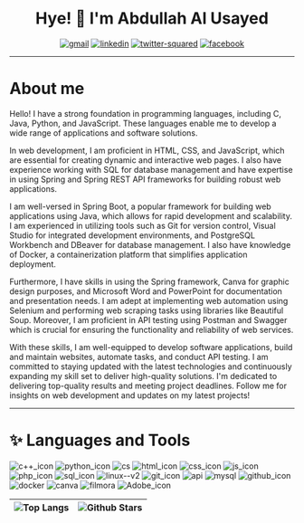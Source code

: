 <h1 align="center">Hye! 👋 I'm Abdullah Al Usayed</h1>

<p align="center">
<a href="mailto:abdullahal.usayed00@gmail.com@gmail.com" target="_blank"><img src="https://img.icons8.com/nolan/48/gmail.png" alt="gmail"/></a>
<a href="https://www.linkedin.com/in/abdullah-al-usayed-9657a8245/" target="_blank"><img src="https://img.icons8.com/nolan/48/linkedin.png" alt="linkedin"/></a>
<a href="" target="_blank"><img src="https://img.icons8.com/nolan/48/twitter-squared.png" alt="twitter-squared"/></a>
<a href="" target="_blank"><img src="https://img.icons8.com/nolan/48/facebook.png" alt="facebook"/></a>
</p>



---

# About me
Hello! I have a strong foundation in programming languages, including C, Java, Python, and JavaScript. These languages enable me to develop a wide range of applications and software solutions.

In web development, I am proficient in HTML, CSS, and JavaScript, which are essential for creating dynamic and interactive web pages. I also have experience working with SQL for database management and have expertise in using Spring and Spring REST API frameworks for building robust web applications.

I am well-versed in Spring Boot, a popular framework for building web applications using Java, which allows for rapid development and scalability. I am experienced in utilizing tools such as Git for version control, Visual Studio for integrated development environments, and PostgreSQL Workbench and DBeaver for database management. I also have knowledge of Docker, a containerization platform that simplifies application deployment.

Furthermore, I have skills in using the Spring framework, Canva for graphic design purposes, and Microsoft Word and PowerPoint for documentation and presentation needs. I am adept at implementing web automation using Selenium and performing web scraping tasks using libraries like Beautiful Soup. Moreover, I am proficient in API testing using Postman and Swagger which is crucial for ensuring the functionality and reliability of web services.

With these skills, I am well-equipped to develop software applications, build and maintain websites, automate tasks, and conduct API testing. I am committed to staying updated with the latest technologies and continuously expanding my skill set to deliver high-quality solutions. I'm dedicated to delivering top-quality results and meeting project deadlines. Follow me for insights on web development and updates on my latest projects!

---



# ✨ Languages and Tools

<img src="https://img.icons8.com/nolan/48/c-plus-plus.png" alt="c++_icon"> <img src="https://img.icons8.com/nolan/48/python.png" alt="python_icon"> <img src="https://img.icons8.com/nolan/48/cs.png" alt="cs">  <img src="https://img.icons8.com/nolan/48/html.png" alt="html_icon">  <img src="https://img.icons8.com/nolan/48/css-filetype.png" alt="css_icon">  <img src="https://img.icons8.com/nolan/48/js.png" alt="js_icon">  <img src="https://img.icons8.com/nolan/48/php.png" alt="php_icon">  <img src="https://img.icons8.com/nolan/48/sql.png" alt="sql_icon">  <img src="https://img.icons8.com/nolan/48/linux--v2.png" alt="linux--v2">  <img src="https://img.icons8.com/nolan/48/git.png" alt="git_icon">  <img src="https://img.icons8.com/nolan/48/api.png" alt="api">  <img src="https://img.icons8.com/nolan/48/mysql.png" alt="mysql">  <img src="https://img.icons8.com/nolan/48/github.png" alt="github_icon">  <img src="https://img.icons8.com/nolan/48/docker.png" alt="docker">  <img src="https://img.icons8.com/nolan/48/canva.png" alt="canva">  <img src="https://img.icons8.com/nolan/48/filmora.png" alt="filmora">  <img src="https://img.icons8.com/nolan/48/adobe-premiere-pro.png" alt="Adobe_icon"> 

| ![Top Langs](https://github-readme-stats.vercel.app/api/top-langs/?username=AbdullahAlUsayed&theme=radical&langs_count=10&title_color=0891b2&text_color=ffffff&icon_color=0891b) | ![Github Stars](https://github-readme-stats.vercel.app/api?username=AbdullahAlUsayed&show_icons=true&locale=en&count_private=true&hide_rank=false&custom_title=My%20GitHub%20Stats&disable_animations=true&theme=tokyonight) |
| -------------------------------------------------------------------------------------------------------- | ------------------------------------------------------------------------------------------------------------------------------------------------------------------------------------------------------------------------- |
